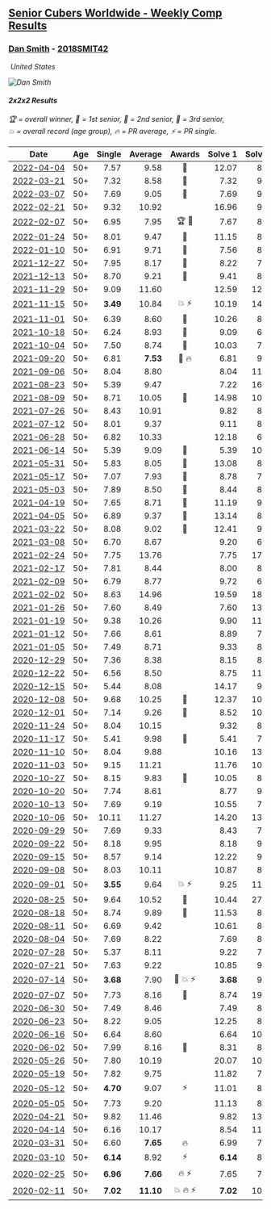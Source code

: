 <style>table {white-space: nowrap;}</style>
<link rel="stylesheet" type="text/css" href="/scw-comp/css/flags.css" />

## [Senior Cubers Worldwide - Weekly Comp Results](/scw-comp/results/)
### [Dan Smith](README.md) - [2018SMIT42](https://www.worldcubeassociation.org/persons/2018SMIT42?event=222)

<i class="flag flag-US" />&nbsp;United States

![Dan Smith](1570678334.png)

#### 2x2x2 Results

<span style="white-space: nowrap;">🏆 = overall winner</span>, <span style="white-space: nowrap;">🥇 = 1st senior</span>, <span style="white-space: nowrap;">🥈 = 2nd senior</span>, <span style="white-space: nowrap;">🥉 = 3rd senior</span>, <span style="white-space: nowrap;">💥 = overall record (age group)</span>, <span style="white-space: nowrap;">🔥 = PR average</span>, <span style="white-space: nowrap;">⚡ = PR single</span>.

| Date | Age | Single | Average | Awards | Solve 1 | Solve 2 | Solve 3 | Solve 4 | Solve 5 | Video |
| :--: | :--: | --: | --: | :--: | --: | --: | --: | --: | --: | :-- |
| [2022-04-04](../../results/2022-04-04/222.md) | 50+ | 7.57 | 9.58 | 🥉 | 12.07 | 8.30 | 11.13 | 9.32 | 7.57 | [Desktop](https://www.facebook.com/events/655069328915915/permalink/663065878116260) / [Mobile](https://m.facebook.com/events/655069328915915?view=permalink&id=663065878116260) |
| [2022-03-21](../../results/2022-03-21/222.md) | 50+ | 7.32 | 8.58 | 🥈 | 7.32 | 9.52 | 8.48 | 9.09 | 8.16 | [Desktop](https://www.facebook.com/events/1418360898645376/permalink/1428074901007309) / [Mobile](https://m.facebook.com/events/1418360898645376?view=permalink&id=1428074901007309) |
| [2022-03-07](../../results/2022-03-07/222.md) | 50+ | 7.69 | 9.05 | 🥉 | 7.69 | 9.38 | 28.53 | 9.92 | 7.85 | [Desktop](https://www.facebook.com/events/543808583529148/permalink/551470076096332) / [Mobile](https://m.facebook.com/events/543808583529148?view=permalink&id=551470076096332) |
| [2022-02-21](../../results/2022-02-21/222.md) | 50+ | 9.32 | 10.92 |  | 16.96 | 9.79 | 12.83 | 10.13 | 9.32 | [Desktop](https://www.facebook.com/events/509549287201075/permalink/518503102972360) / [Mobile](https://m.facebook.com/events/509549287201075?view=permalink&id=518503102972360) |
| [2022-02-07](../../results/2022-02-07/222.md) | 50+ | 6.95 | 7.95 | 🏆 🥇 | 7.67 | 8.84 | 9.01 | 6.95 | 7.33 | [Desktop](https://www.facebook.com/events/1012592279358180/permalink/1020784621872279) / [Mobile](https://m.facebook.com/events/1012592279358180?view=permalink&id=1020784621872279) |
| [2022-01-24](../../results/2022-01-24/222.md) | 50+ | 8.01 | 9.47 | 🥈 | 11.15 | 8.58 | 10.51 | 9.31 | 8.01 | [Desktop](https://www.facebook.com/events/1729699367421612/permalink/1734633546928194) / [Mobile](https://m.facebook.com/events/1729699367421612?view=permalink&id=1734633546928194) |
| [2022-01-10](../../results/2022-01-10/222.md) | 50+ | 6.91 | 9.71 | 🥉 | 7.56 | 8.57 | 13.87 | 13.00 | 6.91 | [Desktop](https://www.facebook.com/events/461056852143654/permalink/468977054684967) / [Mobile](https://m.facebook.com/events/461056852143654?view=permalink&id=468977054684967) |
| [2021-12-27](../../results/2021-12-27/222.md) | 50+ | 7.95 | 8.17 | 🥈 | 8.22 | 7.95 | 9.67 | 7.99 | 8.29 | [Desktop](https://www.facebook.com/events/343359980546742/permalink/350516676497739) / [Mobile](https://m.facebook.com/events/343359980546742?view=permalink&id=350516676497739) |
| [2021-12-13](../../results/2021-12-13/222.md) | 50+ | 8.70 | 9.21 | 🥈 | 9.41 | 8.70 | 9.43 | 9.84 | 8.78 | [Desktop](https://www.facebook.com/events/273334328175697/permalink/277772027731927) / [Mobile](https://m.facebook.com/events/273334328175697?view=permalink&id=277772027731927) |
| [2021-11-29](../../results/2021-11-29/222.md) | 50+ | 9.09 | 11.60 |  | 12.59 | 12.79 | 14.19 | 9.09 | 9.43 | [Desktop](https://www.facebook.com/events/401731615009477/permalink/410579184124720) / [Mobile](https://m.facebook.com/events/401731615009477?view=permalink&id=410579184124720) |
| [2021-11-15](../../results/2021-11-15/222.md) | 50+ | **3.49** | 10.84 | 💥 ⚡ | 10.19 | 14.13 | 8.21 | **3.49** | 16.35 | [Desktop](https://www.facebook.com/events/717487009641909/permalink/725392432184700) / [Mobile](https://m.facebook.com/events/717487009641909?view=permalink&id=725392432184700) |
| [2021-11-01](../../results/2021-11-01/222.md) | 50+ | 6.39 | 8.60 | 🥇 | 10.26 | 8.70 | 9.32 | 6.39 | 7.77 | [Desktop](https://www.facebook.com/events/556108165479652/permalink/563976891359446) / [Mobile](https://m.facebook.com/events/556108165479652?view=permalink&id=563976891359446) |
| [2021-10-18](../../results/2021-10-18/222.md) | 50+ | 6.24 | 8.93 | 🥉 | 9.09 | 6.24 | 8.36 | 12.45 | 9.33 | [Desktop](https://www.facebook.com/events/261213032615951/permalink/269620588441862) / [Mobile](https://m.facebook.com/events/261213032615951?view=permalink&id=269620588441862) |
| [2021-10-04](../../results/2021-10-04/222.md) | 50+ | 7.50 | 8.74 | 🥉 | 10.03 | 7.50 | 8.59 | 9.52 | 8.11 | [Desktop](https://www.facebook.com/events/1102565390277531/permalink/1111627532704650) / [Mobile](https://m.facebook.com/events/1102565390277531?view=permalink&id=1111627532704650) |
| [2021-09-20](../../results/2021-09-20/222.md) | 50+ | 6.81 | **7.53** | 🥉 🔥 | 6.81 | 9.84 | 6.84 | 8.45 | 7.31 | [Desktop](https://www.facebook.com/events/836337370416586/permalink/842805336436456) / [Mobile](https://m.facebook.com/events/836337370416586?view=permalink&id=842805336436456) |
| [2021-09-06](../../results/2021-09-06/222.md) | 50+ | 8.04 | 8.80 |  | 8.04 | 11.15 | 9.03 | 9.22 | 8.15 | [Desktop](https://www.facebook.com/events/208105634636421/permalink/216685413778443) / [Mobile](https://m.facebook.com/events/208105634636421?view=permalink&id=216685413778443) |
| [2021-08-23](../../results/2021-08-23/222.md) | 50+ | 5.39 | 9.47 |  | 7.22 | 16.50 | 9.70 | 5.39 | 11.50 | [Desktop](https://www.facebook.com/events/992549044856331/permalink/1001855843925651) / [Mobile](https://m.facebook.com/events/992549044856331?view=permalink&id=1001855843925651) |
| [2021-08-09](../../results/2021-08-09/222.md) | 50+ | 8.71 | 10.05 | 🥉 | 14.98 | 10.30 | 10.63 | 9.21 | 8.71 | [Desktop](https://www.facebook.com/events/799005364067137/permalink/806392143328459) / [Mobile](https://m.facebook.com/events/799005364067137?view=permalink&id=806392143328459) |
| [2021-07-26](../../results/2021-07-26/222.md) | 50+ | 8.43 | 10.91 |  | 9.82 | 8.43 | 11.32 | 15.16 | 11.59 | [Desktop](https://www.facebook.com/events/345405150546336/permalink/354823506271167) / [Mobile](https://m.facebook.com/events/345405150546336?view=permalink&id=354823506271167) |
| [2021-07-12](../../results/2021-07-12/222.md) | 50+ | 8.01 | 9.37 |  | 9.11 | 8.01 | 10.41 | 8.58 | 11.75 | [Desktop](https://www.facebook.com/events/849999075950147/permalink/860525301564191) / [Mobile](https://m.facebook.com/events/849999075950147?view=permalink&id=860525301564191) |
| [2021-06-28](../../results/2021-06-28/222.md) | 50+ | 6.82 | 10.33 |  | 12.18 | 6.82 | 13.99 | 8.94 | 9.87 | [Desktop](https://www.facebook.com/events/849999075950147/permalink/860525301564191) / [Mobile](https://m.facebook.com/events/849999075950147?view=permalink&id=860525301564191) |
| [2021-06-14](../../results/2021-06-14/222.md) | 50+ | 5.39 | 9.09 | 🥉 | 5.39 | 10.96 | 9.10 | 7.22 | 10.96 | [Desktop](https://www.facebook.com/events/318989363128881/permalink/328347518859732) / [Mobile](https://m.facebook.com/events/318989363128881?view=permalink&id=328347518859732) |
| [2021-05-31](../../results/2021-05-31/222.md) | 50+ | 5.83 | 8.05 | 🥉 | 13.08 | 8.40 | 8.97 | 5.83 | 6.78 | [Desktop](https://www.facebook.com/events/477312563557358/permalink/485128709442410) / [Mobile](https://m.facebook.com/events/477312563557358?view=permalink&id=485128709442410) |
| [2021-05-17](../../results/2021-05-17/222.md) | 50+ | 7.07 | 7.93 | 🥉 | 8.78 | 7.07 | 8.57 | 7.81 | 7.42 | [Desktop](https://www.facebook.com/events/294093895691078/permalink/302943118139489) / [Mobile](https://m.facebook.com/events/294093895691078?view=permalink&id=302943118139489) |
| [2021-05-03](../../results/2021-05-03/222.md) | 50+ | 7.89 | 8.50 | 🥉 | 8.44 | 8.43 | 8.63 | 7.89 | 10.07 | [Desktop](https://www.facebook.com/events/2542204919406396/permalink/2551425038484384) / [Mobile](https://m.facebook.com/events/2542204919406396?view=permalink&id=2551425038484384) |
| [2021-04-19](../../results/2021-04-19/222.md) | 50+ | 7.65 | 8.71 | 🥉 | 11.19 | 9.93 | 8.26 | 7.65 | 7.95 | [Desktop](https://www.facebook.com/events/195346665532379/permalink/202233171510395) / [Mobile](https://m.facebook.com/events/195346665532379?view=permalink&id=202233171510395) |
| [2021-04-05](../../results/2021-04-05/222.md) | 50+ | 6.89 | 9.37 | 🥈 | 13.14 | 8.76 | 6.89 | 9.98 | 9.37 | [Desktop](https://www.facebook.com/events/486157032419819/permalink/493228768379312) / [Mobile](https://m.facebook.com/events/486157032419819?view=permalink&id=493228768379312) |
| [2021-03-22](../../results/2021-03-22/222.md) | 50+ | 8.08 | 9.02 | 🥉 | 12.41 | 9.19 | 8.08 | 9.57 | 8.29 | [Desktop](https://www.facebook.com/events/802754890451423/permalink/810519909674921) / [Mobile](https://m.facebook.com/events/802754890451423?view=permalink&id=810519909674921) |
| [2021-03-08](../../results/2021-03-08/222.md) | 50+ | 6.70 | 8.67 |  | 9.20 | 6.70 | 8.02 | 12.02 | 8.80 | [Desktop](https://www.facebook.com/events/286026952942446/permalink/294539528757855) / [Mobile](https://m.facebook.com/events/286026952942446?view=permalink&id=294539528757855) |
| [2021-02-24](../../results/2021-02-24/222.md) | 50+ | 7.75 | 13.76 |  | 7.75 | 17.98 | 15.31 | 16.80 | 9.18 | [Desktop](https://www.facebook.com/events/264199631979561/permalink/272355064497351) / [Mobile](https://m.facebook.com/events/264199631979561?view=permalink&id=272355064497351) |
| [2021-02-17](../../results/2021-02-17/222.md) | 50+ | 7.81 | 8.44 |  | 8.00 | 8.72 | 8.59 | 9.52 | 7.81 | [Desktop](https://www.facebook.com/events/2846210318979915/permalink/2850254278575519) / [Mobile](https://m.facebook.com/events/2846210318979915?view=permalink&id=2850254278575519) |
| [2021-02-09](../../results/2021-02-09/222.md) | 50+ | 6.79 | 8.77 |  | 9.72 | 6.79 | 13.88 | 7.47 | 9.13 | [Desktop](https://www.facebook.com/events/749806039307047/permalink/753492442271740) / [Mobile](https://m.facebook.com/events/749806039307047?view=permalink&id=753492442271740) |
| [2021-02-02](../../results/2021-02-02/222.md) | 50+ | 8.63 | 14.96 |  | 19.59 | 18.74 | 13.68 | 8.63 | 12.45 | [Desktop](https://www.facebook.com/events/176364004262939/permalink/179872603912079) / [Mobile](https://m.facebook.com/events/176364004262939?view=permalink&id=179872603912079) |
| [2021-01-26](../../results/2021-01-26/222.md) | 50+ | 7.60 | 8.49 |  | 7.60 | 13.10 | 8.66 | 7.71 | 9.11 | [Desktop](https://www.facebook.com/events/415506712992555/permalink/418747709335122) / [Mobile](https://m.facebook.com/events/415506712992555?view=permalink&id=418747709335122) |
| [2021-01-19](../../results/2021-01-19/222.md) | 50+ | 9.38 | 10.26 |  | 9.90 | 11.42 | 9.98 | 9.38 | 10.90 | [Desktop](https://www.facebook.com/events/259430338941057/permalink/262561928627898) / [Mobile](https://m.facebook.com/events/259430338941057?view=permalink&id=262561928627898) |
| [2021-01-12](../../results/2021-01-12/222.md) | 50+ | 7.66 | 8.61 |  | 8.89 | 7.66 | 12.10 | 8.48 | 8.47 | [Desktop](https://www.facebook.com/events/154842819532367/permalink/157811845902131) / [Mobile](https://m.facebook.com/events/154842819532367?view=permalink&id=157811845902131) |
| [2021-01-05](../../results/2021-01-05/222.md) | 50+ | 7.49 | 8.71 |  | 9.33 | 8.66 | 9.53 | 8.13 | 7.49 | [Desktop](https://www.facebook.com/events/237822631087555/permalink/242197453983406) / [Mobile](https://m.facebook.com/events/237822631087555?view=permalink&id=242197453983406) |
| [2020-12-29](../../results/2020-12-29/222.md) | 50+ | 7.36 | 8.38 |  | 8.15 | 8.89 | 9.68 | 7.36 | 8.11 | [Desktop](https://www.facebook.com/events/807437066779451/permalink/810803849776106) / [Mobile](https://m.facebook.com/events/807437066779451?view=permalink&id=810803849776106) |
| [2020-12-22](../../results/2020-12-22/222.md) | 50+ | 6.56 | 8.50 |  | 8.75 | 11.64 | 6.80 | 9.96 | 6.56 | [Desktop](https://www.facebook.com/events/415132489930417/permalink/420037636106569) / [Mobile](https://m.facebook.com/events/415132489930417?view=permalink&id=420037636106569) |
| [2020-12-15](../../results/2020-12-15/222.md) | 50+ | 5.44 | 8.08 |  | 14.17 | 9.07 | 5.44 | 7.41 | 7.77 | [Desktop](https://www.facebook.com/events/804969103386330/permalink/808623509687556) / [Mobile](https://m.facebook.com/events/804969103386330?view=permalink&id=808623509687556) |
| [2020-12-08](../../results/2020-12-08/222.md) | 50+ | 9.68 | 10.25 | 🥉 | 12.37 | 10.14 | 9.68 | 10.49 | 10.13 | [Desktop](https://www.facebook.com/events/1026387727837469/permalink/1030581224084786) / [Mobile](https://m.facebook.com/events/1026387727837469?view=permalink&id=1030581224084786) |
| [2020-12-01](../../results/2020-12-01/222.md) | 50+ | 7.14 | 9.26 | 🥉 | 8.52 | 10.22 | 7.14 | 9.05 | 10.88 | [Desktop](https://www.facebook.com/events/456949201957439/permalink/460979414887751) / [Mobile](https://m.facebook.com/events/456949201957439?view=permalink&id=460979414887751) |
| [2020-11-24](../../results/2020-11-24/222.md) | 50+ | 8.04 | 10.15 |  | 9.32 | 8.04 | 10.22 | 13.21 | 10.92 | [Desktop](https://www.facebook.com/events/418254925863499/permalink/422426922112966) / [Mobile](https://m.facebook.com/events/418254925863499?view=permalink&id=422426922112966) |
| [2020-11-17](../../results/2020-11-17/222.md) | 50+ | 5.41 | 9.98 | 🥉 | 5.41 | 7.92 | 11.25 | 10.76 | 11.36 | [Desktop](https://www.facebook.com/events/770207250227350/permalink/774383689809706) / [Mobile](https://m.facebook.com/events/770207250227350?view=permalink&id=774383689809706) |
| [2020-11-10](../../results/2020-11-10/222.md) | 50+ | 8.04 | 9.88 |  | 10.16 | 13.59 | 8.68 | 8.04 | 10.81 | [Desktop](https://www.facebook.com/events/355672432175632/permalink/360858188323723) / [Mobile](https://m.facebook.com/events/355672432175632?view=permalink&id=360858188323723) |
| [2020-11-03](../../results/2020-11-03/222.md) | 50+ | 9.15 | 11.21 |  | 11.76 | 10.35 | 11.53 | 9.15 | 12.09 | [Desktop](https://www.facebook.com/events/1239637256416110/permalink/1246188059094363) / [Mobile](https://m.facebook.com/events/1239637256416110?view=permalink&id=1246188059094363) |
| [2020-10-27](../../results/2020-10-27/222.md) | 50+ | 8.15 | 9.83 | 🥉 | 10.05 | 8.15 | 10.07 | 9.37 | 12.87 | [Desktop](https://www.facebook.com/events/814285582657691/permalink/820054678747448) / [Mobile](https://m.facebook.com/events/814285582657691?view=permalink&id=820054678747448) |
| [2020-10-20](../../results/2020-10-20/222.md) | 50+ | 7.74 | 8.61 |  | 8.77 | 9.09 | 11.52 | 7.74 | 7.96 | [Desktop](https://www.facebook.com/events/1017705805364611/permalink/1023491131452745) / [Mobile](https://m.facebook.com/events/1017705805364611?view=permalink&id=1023491131452745) |
| [2020-10-13](../../results/2020-10-13/222.md) | 50+ | 7.69 | 9.19 |  | 10.55 | 7.86 | 9.17 | 11.06 | 7.69 | [Desktop](https://www.facebook.com/events/2855876438029747/permalink/2861983924085665) / [Mobile](https://m.facebook.com/events/2855876438029747?view=permalink&id=2861983924085665) |
| [2020-10-06](../../results/2020-10-06/222.md) | 50+ | 10.11 | 11.27 |  | 14.20 | 13.09 | 10.11 | 10.42 | 10.31 | [Desktop](https://www.facebook.com/events/1202263490156156/permalink/1213252789057226) / [Mobile](https://m.facebook.com/events/1202263490156156?view=permalink&id=1213252789057226) |
| [2020-09-29](../../results/2020-09-29/222.md) | 50+ | 7.69 | 9.33 |  | 8.43 | 7.69 | 11.16 | 8.39 | 14.07 | [Desktop](https://www.facebook.com/events/1202263490156156/permalink/1207148723000966) / [Mobile](https://m.facebook.com/events/1202263490156156?view=permalink&id=1207148723000966) |
| [2020-09-22](../../results/2020-09-22/222.md) | 50+ | 8.18 | 9.95 |  | 8.18 | 9.97 | 8.20 | 12.94 | 11.68 | [Desktop](https://www.facebook.com/events/349197636276246/permalink/352926999236643) / [Mobile](https://m.facebook.com/events/349197636276246?view=permalink&id=352926999236643) |
| [2020-09-15](../../results/2020-09-15/222.md) | 50+ | 8.57 | 9.14 |  | 12.22 | 9.48 | 8.57 | 8.74 | 9.19 | [Desktop](https://www.facebook.com/events/3404368289613252/permalink/3426779767372104) / [Mobile](https://m.facebook.com/events/3404368289613252?view=permalink&id=3426779767372104) |
| [2020-09-08](../../results/2020-09-08/222.md) | 50+ | 8.03 | 10.11 |  | 10.87 | 8.90 | 10.57 | 8.03 | 14.61 | [Desktop](https://www.facebook.com/events/660661614881054/permalink/666329640980918) / [Mobile](https://m.facebook.com/events/660661614881054?view=permalink&id=666329640980918) |
| [2020-09-01](../../results/2020-09-01/222.md) | 50+ | **3.55** | 9.64 | 💥 ⚡ | 9.25 | 11.25 | 11.41 | **3.55** | 8.43 | [Desktop](https://www.facebook.com/events/652945192290048/permalink/658660798385154) / [Mobile](https://m.facebook.com/events/652945192290048?view=permalink&id=658660798385154) |
| [2020-08-25](../../results/2020-08-25/222.md) | 50+ | 9.64 | 10.52 | 🥉 | 10.44 | 27.86 | 9.64 | 10.54 | 10.58 | [Desktop](https://www.facebook.com/events/2812216602434889/permalink/2817941285195754) / [Mobile](https://m.facebook.com/events/2812216602434889?view=permalink&id=2817941285195754) |
| [2020-08-18](../../results/2020-08-18/222.md) | 50+ | 8.74 | 9.89 | 🥉 | 11.53 | 8.99 | 8.74 | 9.16 | 22.31 | [Desktop](https://www.facebook.com/events/357518755418063/permalink/362465698256702) / [Mobile](https://m.facebook.com/events/357518755418063?view=permalink&id=362465698256702) |
| [2020-08-11](../../results/2020-08-11/222.md) | 50+ | 6.69 | 9.42 |  | 10.61 | 8.38 | 6.69 | 9.27 | 10.83 | [Desktop](https://www.facebook.com/events/338631130511019/permalink/342815563425909) / [Mobile](https://m.facebook.com/events/338631130511019?view=permalink&id=342815563425909) |
| [2020-08-04](../../results/2020-08-04/222.md) | 50+ | 7.69 | 8.22 |  | 7.69 | 8.12 | 8.75 | 8.56 | 7.97 | [Desktop](https://www.facebook.com/events/748440219235440/permalink/752547638824698) / [Mobile](https://m.facebook.com/events/748440219235440?view=permalink&id=752547638824698) |
| [2020-07-28](../../results/2020-07-28/222.md) | 50+ | 5.37 | 8.11 |  | 9.22 | 7.54 | 5.37 | 7.57 | 9.22 | [Desktop](https://www.facebook.com/events/708566320000803/permalink/713609006163201) / [Mobile](https://m.facebook.com/events/708566320000803?view=permalink&id=713609006163201) |
| [2020-07-21](../../results/2020-07-21/222.md) | 50+ | 7.63 | 9.22 |  | 10.85 | 9.01 | 11.12 | 7.81 | 7.63 | [Desktop](https://www.facebook.com/events/1842039515939197/permalink/1847128298763652) / [Mobile](https://m.facebook.com/events/1842039515939197?view=permalink&id=1847128298763652) |
| [2020-07-14](../../results/2020-07-14/222.md) | 50+ | **3.68** | 7.90 | 🥈 💥 ⚡ | **3.68** | 9.04 | 7.64 | 7.01 | 11.74 | [Desktop](https://www.facebook.com/events/1157754364595802/permalink/1162027974168441) / [Mobile](https://m.facebook.com/events/1157754364595802?view=permalink&id=1162027974168441) |
| [2020-07-07](../../results/2020-07-07/222.md) | 50+ | 7.73 | 8.16 | 🥉 | 8.74 | 19.97 | 7.73 | 7.98 | 7.75 | [Desktop](https://www.facebook.com/events/271667090769235/permalink/275875460348398) / [Mobile](https://m.facebook.com/events/271667090769235?view=permalink&id=275875460348398) |
| [2020-06-30](../../results/2020-06-30/222.md) | 50+ | 7.49 | 8.46 |  | 7.49 | 8.68 | 11.05 | 8.19 | 8.52 | [Desktop](https://www.facebook.com/events/679860472562391/permalink/683290798886025) / [Mobile](https://m.facebook.com/events/679860472562391?view=permalink&id=683290798886025) |
| [2020-06-23](../../results/2020-06-23/222.md) | 50+ | 8.22 | 9.05 |  | 12.25 | 8.29 | 8.96 | 9.89 | 8.22 | [Desktop](https://www.facebook.com/events/722150235200875/permalink/726725404743358) / [Mobile](https://m.facebook.com/events/722150235200875?view=permalink&id=726725404743358) |
| [2020-06-16](../../results/2020-06-16/222.md) | 50+ | 6.64 | 8.60 |  | 6.64 | 10.83 | 9.00 | 8.87 | 7.92 | [Desktop](https://www.facebook.com/events/604103587178706/permalink/608926896696375) / [Mobile](https://m.facebook.com/events/604103587178706?view=permalink&id=608926896696375) |
| [2020-06-02](../../results/2020-06-02/222.md) | 50+ | 7.99 | 8.16 | 🥉 | 8.31 | 8.14 | 8.04 | 8.51 | 7.99 | [Desktop](https://www.facebook.com/events/3373950429496747/permalink/3381536338738156) / [Mobile](https://m.facebook.com/events/3373950429496747?view=permalink&id=3381536338738156) |
| [2020-05-26](../../results/2020-05-26/222.md) | 50+ | 7.80 | 10.19 |  | 20.07 | 10.41 | 7.80 | 10.55 | 9.60 | [Desktop](https://www.facebook.com/events/688407551989463/permalink/692476188249266) / [Mobile](https://m.facebook.com/events/688407551989463?view=permalink&id=692476188249266) |
| [2020-05-19](../../results/2020-05-19/222.md) | 50+ | 7.82 | 9.75 |  | 11.82 | 7.82 | 9.25 | 15.42 | 8.17 | [Desktop](https://www.facebook.com/events/1880761498725633/permalink/1886031668198616) / [Mobile](https://m.facebook.com/events/1880761498725633?view=permalink&id=1886031668198616) |
| [2020-05-12](../../results/2020-05-12/222.md) | 50+ | **4.70** | 9.07 | ⚡ | 11.01 | 8.37 | **4.70** | 20.08 | 7.84 | [Desktop](https://www.facebook.com/events/546188069600739/permalink/549592292593650) / [Mobile](https://m.facebook.com/events/546188069600739?view=permalink&id=549592292593650) |
| [2020-05-05](../../results/2020-05-05/222.md) | 50+ | 7.73 | 9.20 |  | 11.13 | 8.25 | 8.72 | 10.64 | 7.73 | [Desktop](https://www.facebook.com/events/3313106775587396/permalink/3317956148435792) / [Mobile](https://m.facebook.com/events/3313106775587396?view=permalink&id=3317956148435792) |
| [2020-04-21](../../results/2020-04-21/222.md) | 50+ | 9.82 | 11.46 |  | 9.82 | 13.22 | 10.47 | 13.60 | 10.69 | [Desktop](https://www.facebook.com/events/880278499062375/permalink/885046368585588) / [Mobile](https://m.facebook.com/events/880278499062375?view=permalink&id=885046368585588) |
| [2020-04-14](../../results/2020-04-14/222.md) | 50+ | 6.16 | 10.17 |  | 8.54 | 11.91 | 10.05 | 6.16 | 16.82 | [Desktop](https://www.facebook.com/events/982619255468618/permalink/987002058363671) / [Mobile](https://m.facebook.com/events/982619255468618?view=permalink&id=987002058363671) |
| [2020-03-31](../../results/2020-03-31/222.md) | 50+ | 6.60 | **7.65** | 🔥 | 6.99 | 7.90 | 9.91 | 8.07 | 6.60 | [Desktop](https://www.facebook.com/events/637372103486119/permalink/640639133159416) / [Mobile](https://m.facebook.com/events/637372103486119?view=permalink&id=640639133159416) |
| [2020-03-10](../../results/2020-03-10/222.md) | 50+ | **6.14** | 8.92 | ⚡ | **6.14** | 8.69 | 8.95 | 11.50 | 9.11 | [Desktop](https://www.facebook.com/events/654143022005686/permalink/654711775282144) / [Mobile](https://m.facebook.com/events/654143022005686?view=permalink&id=654711775282144) |
| [2020-02-25](../../results/2020-02-25/222.md) | 50+ | **6.96** | **7.66** | 🔥 ⚡ | 7.65 | 7.63 | 10.87 | 7.71 | **6.96** | [Desktop](https://www.facebook.com/events/2972213492840148/permalink/2974060309322133) / [Mobile](https://m.facebook.com/events/2972213492840148?view=permalink&id=2974060309322133) |
| [2020-02-11](../../results/2020-02-11/222.md) | 50+ | **7.02** | **11.10** | 💥 🔥 ⚡ | **7.02** | 10.20 | 11.13 | 11.96 | 14.87 | [Desktop](https://www.facebook.com/events/176704156956327/permalink/178124056814337) / [Mobile](https://m.facebook.com/events/176704156956327?view=permalink&id=178124056814337) |


<!-- Global site tag (gtag.js) - Google Analytics -->
<script async src="https://www.googletagmanager.com/gtag/js?id=UA-86348435-3"></script>
<script>window.dataLayer = window.dataLayer || []; function gtag() {dataLayer.push(arguments);} gtag('js', new Date()); gtag('config', 'UA-86348435-3');</script>
